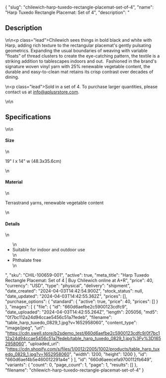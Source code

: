 {
  "slug": "chilewich-harp-tuxedo-rectangle-placemat-set-of-4",
  "name": "Harp Tuxedo Rectangle Placemat: Set of 4",
  "description": "<h2>Description</h2>\n<!-- split -->\n<p class=\"lead\">Chilewich sees things in bold black and white with Harp, adding rich texture to the rectangular placemat's gently pulsating geometrics. Expanding the usual boundaries of weaving with variable “floats” of thread clusters to create the eye-catching pattern, the textile is a striking addition to tablescapes indoors and out.  Fashioned in the brand's signature woven vinyl yarn with 25% renewable vegetable content, the durable and easy-to-clean mat retains its crisp contrast over decades of dining.</p>\n<p class=\"lead\">Sold in a set of 4. To purchase larger quantities, please contact us at info@aplusrstore.com.</p>\n<!-- split -->\n<h2>Specifications</h2>\n<!-- split -->\n<h4>Size</h4>\n<p>19\" l x 14\" w (48.3x35.6cm)</p>\n<h4>Material</h4>\n<p>Terrastrand yarns, renewable vegetable content</p>\n<h4>Details</h4>\n<ul>\n<li>Suitable for indoor and outdoor use</li>\n<li>Phthalate free</li>\n</ul>",
  "sku": "CHIL-100659-001",
  "active": true,
  "meta_title": "Harp Tuxedo Rectangle Placemat: Set of 4 | Buy Chilewich online at A+R",
  "price": 40,
  "currency": "USD",
  "type": "physical",
  "delivery": "shipment",
  "date_created": "2024-04-03T14:42:54.900Z",
  "stock_status": null,
  "date_updated": "2024-04-03T14:42:55.362Z",
  "prices": [],
  "purchase_options": {
    "standard": {
      "active": true,
      "price": 40,
      "prices": []
    }
  },
  "images": [
    {
      "file": {
        "id": "660d6aefbe2c5900123cdfc9",
        "date_uploaded": "2024-04-03T14:42:55.264Z",
        "length": 205056,
        "md5": "0f7bc112a24d94ccae5456c51a7fedeb",
        "filename": "table_harp_tuxedo_0829_1.jpg?v=1652958060",
        "content_type": "image/jpeg",
        "url": "https://cdn.swell.store/b2sdemo_test/660d6aefbe2c5900123cdfc9/0f7bc112a24d94ccae5456c51a7fedeb/table_harp_tuxedo_0829_1.jpg%3Fv%3D1652958060",
        "uploaded_url": "https://cdn.shopify.com/s/files/1/0012/2005/1002/products/table_harp_tuxedo_0829_1.jpg?v=1652958060",
        "width": 1200,
        "height": 1200
      },
      "id": "660d6aef4b5e460012291a4e"
    }
  ],
  "id": "660d6aeecefa9700112fb649",
  "variants": {
    "count": 0,
    "page_count": 1,
    "page": 1,
    "results": []
  },
  "filename": "chilewich-harp-tuxedo-rectangle-placemat-set-of-4"
}